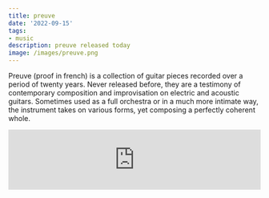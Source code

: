 ```yaml
---
title: preuve
date: '2022-09-15'
tags:
- music
description: preuve released today
image: /images/preuve.png 
---
```


Preuve (proof in french) is a collection of guitar pieces recorded over a period of twenty years. Never released before, they are a testimony of contemporary composition and improvisation on electric and acoustic guitars. Sometimes used as a full orchestra or in a much more intimate way, the instrument takes on various forms, yet composing a perfectly coherent whole.

<iframe style="border: 0; width: 100%; height: 120px;" src="https://bandcamp.com/EmbeddedPlayer/album=3717889843/size=large/bgcol=ffffff/linkcol=0687f5/tracklist=false/artwork=small/transparent=true/" seamless><a href="https://objet.bandcamp.com/album/preuve">preuve by Objet</a></iframe>

